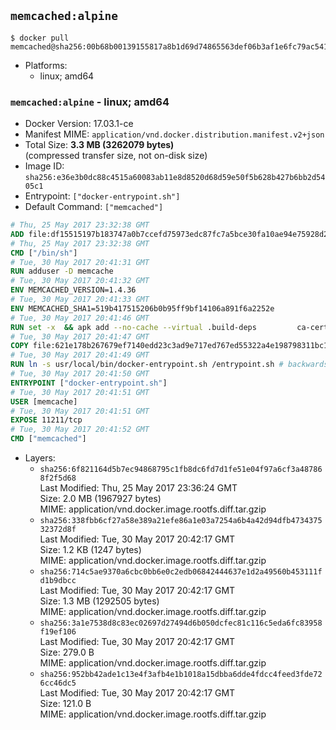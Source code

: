 ## `memcached:alpine`

```console
$ docker pull memcached@sha256:00b68b00139155817a8b1d69d74865563def06b3af1e6fc79ac541a1b2f6b961
```

-	Platforms:
	-	linux; amd64

### `memcached:alpine` - linux; amd64

-	Docker Version: 17.03.1-ce
-	Manifest MIME: `application/vnd.docker.distribution.manifest.v2+json`
-	Total Size: **3.3 MB (3262079 bytes)**  
	(compressed transfer size, not on-disk size)
-	Image ID: `sha256:e36e3b0dc88c4515a60083ab11e8d8520d68d59e50f5b628b427b6bb2d5405c1`
-	Entrypoint: `["docker-entrypoint.sh"]`
-	Default Command: `["memcached"]`

```dockerfile
# Thu, 25 May 2017 23:32:38 GMT
ADD file:df15515197b183747a0b7ccefd75973edc87fc7a5bce30fa10ae94e75928d25c in / 
# Thu, 25 May 2017 23:32:38 GMT
CMD ["/bin/sh"]
# Tue, 30 May 2017 20:41:31 GMT
RUN adduser -D memcache
# Tue, 30 May 2017 20:41:32 GMT
ENV MEMCACHED_VERSION=1.4.36
# Tue, 30 May 2017 20:41:33 GMT
ENV MEMCACHED_SHA1=519b417515206b0b95ff9bf14106a891f6a2252e
# Tue, 30 May 2017 20:41:46 GMT
RUN set -x 	&& apk add --no-cache --virtual .build-deps 		ca-certificates 		coreutils 		cyrus-sasl-dev 		dpkg-dev dpkg 		gcc 		libc-dev 		libevent-dev 		libressl 		linux-headers 		make 		perl 		tar 	&& wget -O memcached.tar.gz "https://memcached.org/files/memcached-$MEMCACHED_VERSION.tar.gz" 	&& echo "$MEMCACHED_SHA1  memcached.tar.gz" | sha1sum -c - 	&& mkdir -p /usr/src/memcached 	&& tar -xzf memcached.tar.gz -C /usr/src/memcached --strip-components=1 	&& rm memcached.tar.gz 	&& cd /usr/src/memcached 	&& ./configure 		--build="$(dpkg-architecture --query DEB_BUILD_GNU_TYPE)" 		--enable-sasl 	&& make -j "$(nproc)" 	&& make install 	&& cd / && rm -rf /usr/src/memcached 	&& runDeps="$( 		scanelf --needed --nobanner --recursive /usr/local 			| awk '{ gsub(/,/, "\nso:", $2); print "so:" $2 }' 			| sort -u 			| xargs -r apk info --installed 			| sort -u 	)" 	&& apk add --virtual .memcached-rundeps $runDeps 	&& apk del .build-deps 	&& memcached -V
# Tue, 30 May 2017 20:41:47 GMT
COPY file:621e178b267679ef7140edd23c3ad9e717ed767ed55322a4e198798311bc1d36 in /usr/local/bin/ 
# Tue, 30 May 2017 20:41:49 GMT
RUN ln -s usr/local/bin/docker-entrypoint.sh /entrypoint.sh # backwards compat
# Tue, 30 May 2017 20:41:50 GMT
ENTRYPOINT ["docker-entrypoint.sh"]
# Tue, 30 May 2017 20:41:51 GMT
USER [memcache]
# Tue, 30 May 2017 20:41:51 GMT
EXPOSE 11211/tcp
# Tue, 30 May 2017 20:41:52 GMT
CMD ["memcached"]
```

-	Layers:
	-	`sha256:6f821164d5b7ec94868795c1fb8dc6fd7d1fe51e04f97a6cf3a487868f2f5d68`  
		Last Modified: Thu, 25 May 2017 23:36:24 GMT  
		Size: 2.0 MB (1967927 bytes)  
		MIME: application/vnd.docker.image.rootfs.diff.tar.gzip
	-	`sha256:338fbb6cf27a58e389a21efe86a1e03a7254a6b4a42d94dfb473437532372d8f`  
		Last Modified: Tue, 30 May 2017 20:42:17 GMT  
		Size: 1.2 KB (1247 bytes)  
		MIME: application/vnd.docker.image.rootfs.diff.tar.gzip
	-	`sha256:714c5ae9370a6cbc0bb6e0c2edb06842444637e1d2a49560b453111fd1b9dbcc`  
		Last Modified: Tue, 30 May 2017 20:42:17 GMT  
		Size: 1.3 MB (1292505 bytes)  
		MIME: application/vnd.docker.image.rootfs.diff.tar.gzip
	-	`sha256:3a1e7538d8c83ec02697d27494d6b050dcfec81c116c5eda6fc83958f19ef106`  
		Last Modified: Tue, 30 May 2017 20:42:17 GMT  
		Size: 279.0 B  
		MIME: application/vnd.docker.image.rootfs.diff.tar.gzip
	-	`sha256:952bb42ade1c13e4f3afb4e1b1018a15dbba6dde4fdcc4feed3fde726cc46dc5`  
		Last Modified: Tue, 30 May 2017 20:42:17 GMT  
		Size: 121.0 B  
		MIME: application/vnd.docker.image.rootfs.diff.tar.gzip
